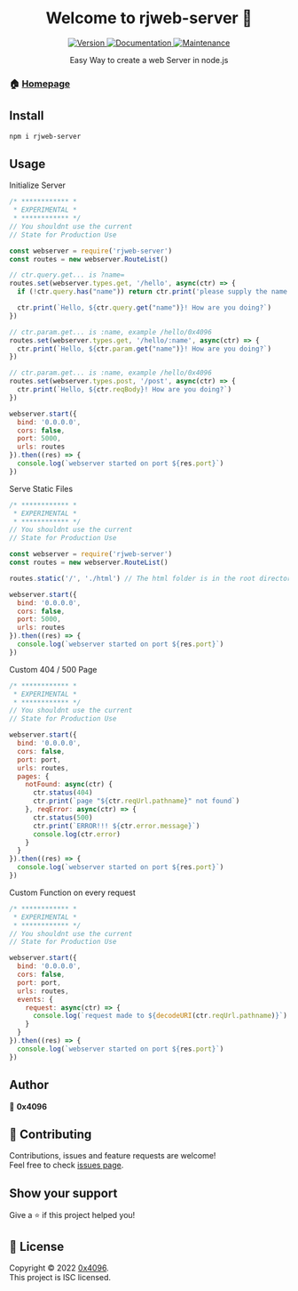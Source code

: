 <h1 align="center">Welcome to rjweb-server 👋</h1>
<center>
  <a href="https://www.npmjs.com/package/rjweb-server" target="_blank">
    <img alt="Version" src="https://img.shields.io/npm/v/rjweb-server.svg">
  </a>
  <a href="https://github.com/rotvproHD/NPM_WEB-SERVER#readme" target="_blank">
    <img alt="Documentation" src="https://img.shields.io/badge/documentation-yes-brightgreen.svg" />
  </a>
  <a href="https://github.com/rotvproHD/NPM_WEB-SERVER/graphs/commit-activity" target="_blank">
    <img alt="Maintenance" src="https://img.shields.io/badge/Maintained%3F-yes-green.svg" />
  </a>

  Easy Way to create a web Server in node.js
</center>

### 🏠 [Homepage](https://github.com/rotvproHD/NPM_WEB-SERVER#readme)

## Install

```sh
npm i rjweb-server
```

## Usage

Initialize Server
```js
/* ************ *
 * EXPERIMENTAL *
 * ************ */
// You shouldnt use the current
// State for Production Use

const webserver = require('rjweb-server')
const routes = new webserver.RouteList()

// ctr.query.get... is ?name=
routes.set(webserver.types.get, '/hello', async(ctr) => {
  if (!ctr.query.has("name")) return ctr.print('please supply the name query!!')

  ctr.print(`Hello, ${ctr.query.get("name")}! How are you doing?`)
})

// ctr.param.get... is :name, example /hello/0x4096
routes.set(webserver.types.get, '/hello/:name', async(ctr) => {
  ctr.print(`Hello, ${ctr.param.get("name")}! How are you doing?`)
})

// ctr.param.get... is :name, example /hello/0x4096
routes.set(webserver.types.post, '/post', async(ctr) => {
  ctr.print(`Hello, ${ctr.reqBody}! How are you doing?`)
})

webserver.start({
  bind: '0.0.0.0',
  cors: false,
  port: 5000,
  urls: routes
}).then((res) => {
  console.log(`webserver started on port ${res.port}`)
})
```

Serve Static Files
```js
/* ************ *
 * EXPERIMENTAL *
 * ************ */
// You shouldnt use the current
// State for Production Use

const webserver = require('rjweb-server')
const routes = new webserver.RouteList()

routes.static('/', './html') // The html folder is in the root directory

webserver.start({
  bind: '0.0.0.0',
  cors: false,
  port: 5000,
  urls: routes
}).then((res) => {
  console.log(`webserver started on port ${res.port}`)
})
```

Custom 404 / 500 Page
```js
/* ************ *
 * EXPERIMENTAL *
 * ************ */
// You shouldnt use the current
// State for Production Use

webserver.start({
  bind: '0.0.0.0',
  cors: false,
  port: port,
  urls: routes,
  pages: {
    notFound: async(ctr) {
      ctr.status(404)
      ctr.print(`page "${ctr.reqUrl.pathname}" not found`)
    }, reqError: async(ctr) => {
      ctr.status(500)
      ctr.print(`ERROR!!! ${ctr.error.message}`)
      console.log(ctr.error)
    }
  }
}).then((res) => {
  console.log(`webserver started on port ${res.port}`)
})
```

Custom Function on every request
```js
/* ************ *
 * EXPERIMENTAL *
 * ************ */
// You shouldnt use the current
// State for Production Use

webserver.start({
  bind: '0.0.0.0',
  cors: false,
  port: port,
  urls: routes,
  events: {
    request: async(ctr) => {
      console.log(`request made to ${decodeURI(ctr.reqUrl.pathname)}`) // DO NOT write any data or end the request
    }
  }
}).then((res) => {
  console.log(`webserver started on port ${res.port}`)
})
```

## Author

👤 **0x4096**

## 🤝 Contributing

Contributions, issues and feature requests are welcome!<br />Feel free to check [issues page](https://github.com/rotvproHD/NPM_WEB-SERVER/issues). 

## Show your support

Give a ⭐️ if this project helped you!

## 📝 License

Copyright © 2022 [0x4096](https://github.com/rotvproHD).<br />
This project is ISC licensed.
